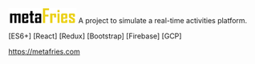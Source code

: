 <img src='static/images/_logo-text.png' style='height: 30px; width: auto' />
A project to simulate a real-time activities platform.

[ES6+] [React] [Redux] [Bootstrap] [Firebase] [GCP]

https://metafries.com

